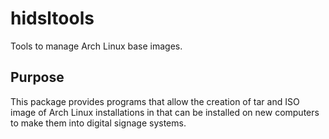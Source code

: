 # hidsltools
Tools to manage Arch Linux base images.

## Purpose
This package provides programs that allow the creation of tar and ISO image of Arch Linux installations in that can be installed on new computers to make them into digital signage systems.
